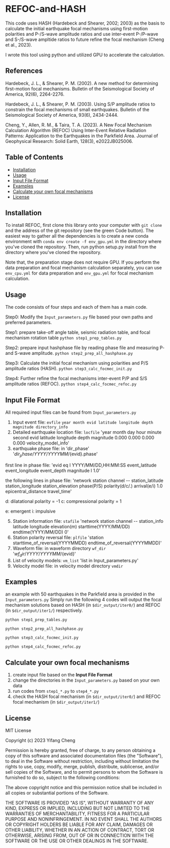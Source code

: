 # REFOC-and-HASH

This code uses HASH (Hardebeck and Shearer, 2002; 2003) as the basis to calculate the initial earthquake focal mechanisms using first-motion polarities and P-/S-wave amplitude ratios and use inter-event P-/P-wave and S-/S-wave ampltide ratios to future refine the focal mechanism (Cheng et al., 2023).

I wrote this tool using python and utilized GPU to accelerate the calculation.

## References
Hardebeck, J. L., & Shearer, P. M. (2002). A new method for determining first-motion focal mechanisms. Bulletin of the Seismological Society of America, 92(6), 2264-2276.

Hardebeck, J. L., & Shearer, P. M. (2003). Using S/P amplitude ratios to constrain the focal mechanisms of small earthquakes. Bulletin of the Seismological Society of America, 93(6), 2434-2444.

Cheng, Y., Allen, R. M., & Taira, T. A. (2023). A New Focal Mechanism Calculation Algorithm (REFOC) Using Inter‐Event Relative Radiation Patterns: Application to the Earthquakes in the Parkfield Area. Journal of Geophysical Research: Solid Earth, 128(3), e2022JB025006.


## Table of Contents

- [Installation](#installation)
- [Usage](#usage)
- [Input File Format](#input-file-format)
- [Examples](#examples)
- [Calculate your own focal mechanisms](#calculate-your-own-focal-mechanisms)
- [License](#license)





## Installation

To install REFOC, first clone this library onto your computer with `git clone` and the address of the git repository (see the green Code button). The easiest way to gather all the dependencies is to create a new conda environment with `conda env create -f env_gpu.yml` in the directory where you've cloned the repository. 
Then, run python setup.py install from the directory where you've cloned the repository.

Note that, the preparation stage does not require GPU. If you perform the data preparation and focal mechanism calculation separately, you can use `env_cpu.yml` for data preparation and `env_gpu.yml` for focal mechanism calculation.

## Usage

The code consists of four steps and each of them has a main code.

Step0: Modify the `Input_parameters.py` file based your own paths and preferred parameters.

Step1: prepare take-off angle table, seismic radiation table, and focal mechanism rotation table
`python step1_prep_tables.py`

Step2: prepare input hashphase file by reading phase file and measuring P- and S-wave amplitude.
`python step2_prep_all_hashphase.py`

Step3: Calculate the initial focal mechanism using polarities and P/S amplitude ratios (HASH).
`python step3_calc_focmec_init.py`

Step4: Further refine the focal mechanisms inter-event P/P and S/S amplitude ratios (REFOC).
`python step4_calc_focmec_refoc.py`

## Input File Format

All required input files can be found from `Input_parameters.py`

1. Input event file: `evfile`
 `year month evid latitude longitude depth magnitude directory_info`
2. Detailed earthquake location file: `locfile`
 'year month day hour minute second evid latitude longitude depth magnitude 0.000 0.000 0.000 0.000 velocity_model_info'
3. earthquake phase file: in 'dir_phase'
 '$dir_phase/YYYY/YYYYMM/${evid}.phase'

 first line in phase file:
 'evid eq l YYYY/MM/DD,HH:MM:SS event_latitude event_longitude event_depth magnitude l 1.0'
 
 the following lines in phase file:
 'network station channel -- station_latitude station_longitude station_elevation phase(P/S) polarity(d/c/.) arrival(e/i) 1.0 epicentral_distance travel_time'

d: dilatational polarity = -1
c: compressional polarity = 1

e: emergent
i: impulsive

5. Station information file: `stafile`
 'network station channel -- station_info latitude longitude elevation(m) starttime(YYYY/MM/DD) endtime(YYYY/MM/DD)     0'  
6. Station polarity reversal file: `plfile`
 'station starttime_of_reversal(YYYYMMDD)  endtime_of_reversal(YYYYMMDD)'
7. Waveform file: in waveform directory `wf_dir`
'${wf_dir}/YYYY/YYYYMM/${evid}'
8. List of velocity models: `vm_list`
'list in Input_parameters.py'
9. Velocity model file: in velocity model directory `vmdir`

## Examples

an example with 50 earthquakes in the Parkfield area is provided in the `Input_parameters.py`
Simply run the following 4 codes will output the focal mechanism solutions based on HASH (in `$dir_output/iter0/`) and REFOC (in `$dir_output/iter1/`) respectively.

`python step1_prep_tables.py`

`python step2_prep_all_hashphase.py`

`python step3_calc_focmec_init.py`

`python step4_calc_focmec_refoc.py`


## Calculate your own focal mechanisms

1. create input file based on the **Input File Format**
2. change the directories in the `Input_parameters.py` based on your own data
3. run codes from `step1_*.py` to `step4_*.py`
4. check the HASH focal mechanism (in `$dir_output/iter0/`) and REFOC focal mechanism (in `$dir_output/iter1/`)

## License

MIT License

Copyright (c) 2023 Yifang Cheng

Permission is hereby granted, free of charge, to any person obtaining a copy
of this software and associated documentation files (the "Software"), to deal
in the Software without restriction, including without limitation the rights
to use, copy, modify, merge, publish, distribute, sublicense, and/or sell
copies of the Software, and to permit persons to whom the Software is
furnished to do so, subject to the following conditions:

The above copyright notice and this permission notice shall be included in all
copies or substantial portions of the Software.

THE SOFTWARE IS PROVIDED "AS IS", WITHOUT WARRANTY OF ANY KIND, EXPRESS OR
IMPLIED, INCLUDING BUT NOT LIMITED TO THE WARRANTIES OF MERCHANTABILITY,
FITNESS FOR A PARTICULAR PURPOSE AND NONINFRINGEMENT. IN NO EVENT SHALL THE
AUTHORS OR COPYRIGHT HOLDERS BE LIABLE FOR ANY CLAIM, DAMAGES OR OTHER
LIABILITY, WHETHER IN AN ACTION OF CONTRACT, TORT OR OTHERWISE, ARISING FROM,
OUT OF OR IN CONNECTION WITH THE SOFTWARE OR THE USE OR OTHER DEALINGS IN THE
SOFTWARE.







